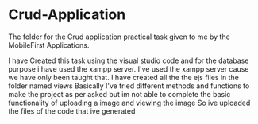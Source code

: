 # Crud-Application
The folder for the Crud application practical task given to me by the MobileFirst Applications.

I have Created this task using the visual studio code and for the database purpose i have used the xampp server. I've used the xampp server cause we have only been taught that. I have created all the the ejs files in the folder named views 
Basically I've tried different methods and functions to make the project as per asked but im not able to complete the basic functionality of uploading a image and viewing the image 
So ive uploaded the files of the code that ive generated 
